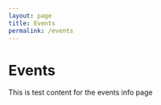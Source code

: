 ```yaml
---
layout: page
title: Events
permalink: /events
---
```

# Events

This is test content for the events info page
